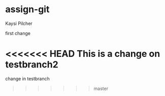 # assign-git
Kaysi Pilcher

first change

<<<<<<< HEAD
This is a change on testbranch2
=======
change in testbranch
>>>>>>> master
